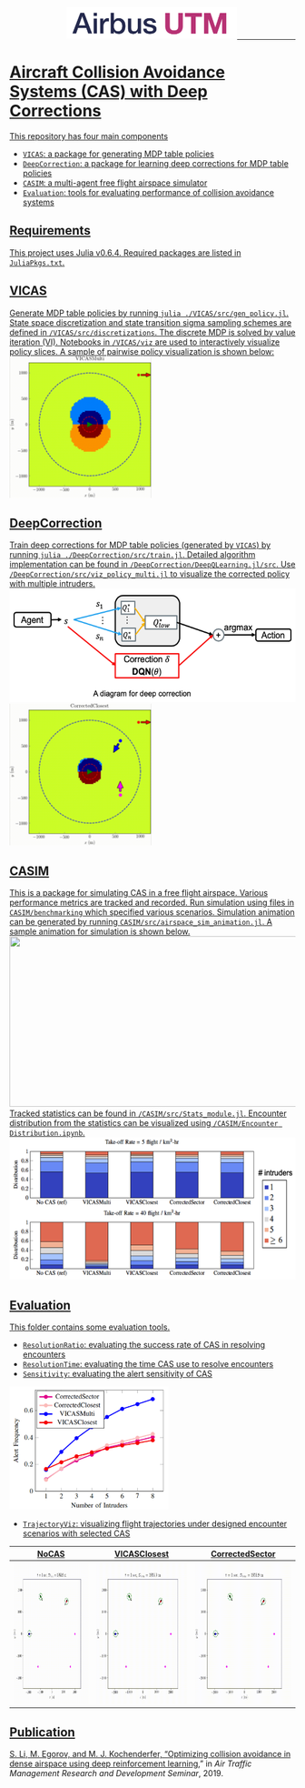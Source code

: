 <pre>            <a href="https://www.airbusutm.com"><img src="/docs/Airbus_UTM_lockup.jpg" width="300">                    <a href="https://web.stanford.edu/group/sisl/cgi-bin/wordpress"><img src="/docs/logo.png" height=100> </pre>

# Aircraft Collision Avoidance Systems (CAS) with Deep Corrections


This repository has four main components
- `VICAS`: a package for generating MDP table policies
- `DeepCorrection`: a package for learning deep corrections for MDP table policies
- `CASIM`: a multi-agent free flight airspace simulator
- `Evaluation`: tools for evaluating performance of collision avoidance systems

## Requirements
This project uses Julia v0.6.4. Required packages are listed in `JuliaPkgs.txt`.

## VICAS
Generate MDP table policies by running `julia ./VICAS/src/gen_policy.jl`. State space discretization and state transition sigma sampling schemes are defined in `/VICAS/src/discretizations`. The discrete MDP is solved by value iteration (VI). Notebooks in `/VICAS/viz` are used to interactively visualize policy slices. A sample of pairwise policy visualization is shown below:  
<img src="/docs/vicas_policy.gif" width="250" height="249">


## DeepCorrection
Train deep corrections for MDP table policies (generated by `VICAS`) by running `julia ./DeepCorrection/src/train.jl`. Detailed algorithm implementation can be found in `/DeepCorrection/DeepQLearning.jl/src`. Use `/DeepCorrection/src/viz_policy_multi.jl` to visualize the corrected policy with multiple intruders.  
<img src="/docs/deepcorrection.png" width="534" height="200"><img src="/docs/corrected_closest_policy.gif" width="250" height="249">

## CASIM
This is a package for simulating CAS in a free flight airspace. Various performance metrics are tracked and recorded. Run simulation using files in `CASIM/benchmarking` which specified various scenarios. Simulation animation can be generated by running `CASIM/src/airspace_sim_animation.jl`. A sample animation for simulation is shown below.  
<img src="/docs/casim_sample.gif" width="562" height="300">  
Tracked statistics can be found in `/CASIM/src/Stats_module.jl`. Encounter distribution from the statistics can be visualized using `/CASIM/Encounter Distribution.ipynb`.  
<img src="/docs/encounter_distributions.png" width="553" height="250">

## Evaluation
This folder contains some evaluation tools. 
- `ResolutionRatio`: evaluating the success rate of CAS in resolving encounters
- `ResolutionTime`: evaluating the time CAS use to resolve encounters
- `Sensitivity`: evaluating the alert sensitivity of CAS  
<img src="/docs/sensitivity.png" width="280" height="216">  

- `TrajectoryViz`: visualizing flight trajectories under designed encounter scenarios with selected CAS  

NoCAS | VICASClosest |  CorrectedSector
:-:|:-------------------------:|:-----------------------:
<img src="/docs/nocas_trajviz.gif" width="250" height="250"> | <img src="/docs/vicas_closest_trajviz.gif" width="250" height="250">  |  <img src="/docs/corrected_sector_trajviz.gif" width="250" height="250">



## Publication
S. Li, M. Egorov, and M. J. Kochenderfer, “[Optimizing collision avoidance in dense airspace using deep reinforcement learning](http://www.atmseminarus.org/seminarContent/seminar13/papers/ATM_Seminar_2019_paper_65.pdf),” in *Air Traffic Management Research and Development Seminar*, 2019.
